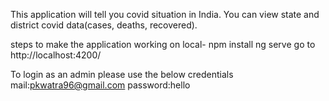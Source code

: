 This application will tell you covid situation in India. You can view state and district covid data(cases, deaths, recovered). 

steps to make the application working on local-
npm install
ng serve
go to http://localhost:4200/


To login as an admin please use the below credentials
mail:pkwatra96@gmail.com
password:hello






